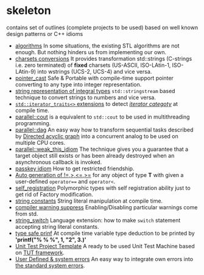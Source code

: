 # skeleton
contains set of outlines (complete projects to be used) based on well known design patterns or C++ idioms  

* [algorithms](./algorithm) In some situations, the existing STL algorithms are not enough. But nothing hinders us from implementing our own.
* [charsets conversions](./cast_charset) It provides transformation std::strings (C-strings i.e. zero terminated) of __fixed__ charsets (US-ASCII, ISO-LAtin-1, ISO-LAtin-9) into wstrings (UCS-2, UCS-4) and vice versa.
* [pointer_cast](./cast_pointer) Safe & Portable with compile-time support pointer converting to any type into integer representation.
* [string representation of integral types](./cast_string) `std::stringstream` based technique to convert strings to numbers and vice versa.
* [`std::iterator_traits<>` extensions](./iterator_traits2) to detect [_iterator categoty_](https://en.cppreference.com/w/cpp/iterator) at compile time.
* [parallel::cout](./parallel_cout) is a equivalent to `std::cout` to be used in multithreading programming.
* [parallel::dag](./parallel_dag) An easy way how to transform sequential tasks described by [Directed acyclic graph](https://en.wikipedia.org/wiki/Directed_acyclic_graph) into a concurrent analog to be used on multiple CPU cores. 
* [parallel::weak_this_idiom](./weak_this_idiom) The technique gives you a guarantee that a target object still exists or has been already destroyed when an asynchronous callback is invoked.
* [passkey idiom](./passkey_idiom) How to get restricted friendship.
* [Auto generation of !=,>,<=,>=](./rel_ops_auto) for any object of type __T__ with given a user-defined `operator==` and `operator<`.
* [self_registration](./self_registration) Polymorphic types with self registration ability just to get rid of Factory modification.
* [string constants](./static_string) String literal manipulation at compile time.
* [compiler warning suppress](./std_warning_suppress) Enabling/Disabling particular warnings come from std. 
* [string_switch](./switch_string) Language extension: how to make `switch` statement accepting string literal constants.
* [type safe prinf](./type%20safe%20printf) At compile time variable type deduction to be printed by __'printf("% % %", 1, "2", 3.)'__
* [Unit Test Project Template](./unit_test_substrate) A ready to be used Unit Test Machine based on [TUT framework](http://mrzechonek.github.io/tut-framework/).
* [User Defined & system errors](.user_extensible_error) An easy way to integrate own errors into [the standard system errors](https://en.cppreference.com/w/cpp/header/system_error). 
